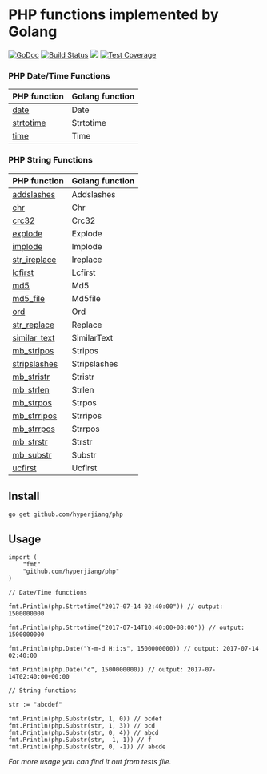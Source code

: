 # PHP functions implemented by Golang

[![GoDoc](https://godoc.org/github.com/hyperjiang/php?status.svg)](https://godoc.org/github.com/hyperjiang/php)
[![Build Status](https://travis-ci.org/hyperjiang/php.svg?branch=master)](https://travis-ci.org/hyperjiang/php)
[![](https://goreportcard.com/badge/github.com/hyperjiang/php)](https://goreportcard.com/report/github.com/hyperjiang/php)
[![Test Coverage](https://api.codeclimate.com/v1/badges/343b73a52b1f29ed4a44/test_coverage)](https://codeclimate.com/github/hyperjiang/php/test_coverage)

### PHP Date/Time Functions

| PHP function                             | Golang function |
| ---------------------------------------- | --------------- |
| [date](http://php.net/manual/en/function.date.php) | Date            |
| [strtotime](http://php.net/manual/en/function.strtotime.php) | Strtotime       |
| [time](http://php.net/manual/en/function.time.php) | Time            |

### PHP String Functions

| PHP function                             | Golang function |
| ---------------------------------------- | --------------- |
| [addslashes](http://php.net/manual/en/function.addslashes.php) | Addslashes      |
| [chr](http://php.net/manual/en/function.chr.php) | Chr             |
| [crc32](http://php.net/manual/en/function.crc32.php) | Crc32           |
| [explode](http://php.net/manual/en/function.explode.php) | Explode         |
| [implode](http://php.net/manual/en/function.implode.php) | Implode         |
| [str_ireplace](http://php.net/manual/en/function.str-ireplace.php) | Ireplace        |
| [lcfirst](http://php.net/manual/en/function.lcfirst.php) | Lcfirst         |
| [md5](http://php.net/manual/en/function.md5.php) | Md5             |
| [md5_file](http://php.net/manual/en/function.md5-file.php) | Md5file         |
| [ord](http://php.net/manual/en/function.ord.php) | Ord             |
| [str_replace](http://php.net/manual/en/function.str-replace.php) | Replace         |
| [similar_text](http://php.net/manual/en/function.similar-text.php) | SimilarText     |
| [mb_stripos](http://php.net/manual/en/function.mb-stripos.php) | Stripos         |
| [stripslashes](http://php.net/manual/en/function.stripslashes.php) | Stripslashes    |
| [mb_stristr](http://php.net/manual/en/function.mb-stristr.php) | Stristr         |
| [mb_strlen](http://php.net/manual/en/function.mb-strlen.php) | Strlen          |
| [mb_strpos](http://php.net/manual/en/function.mb-strpos.php) | Strpos          |
| [mb_strripos](http://php.net/manual/en/function.mb-strripos.php) | Strripos        |
| [mb_strrpos](http://php.net/manual/en/function.mb-strrpos.php) | Strrpos         |
| [mb_strstr](http://php.net/manual/en/function.mb-strstr.php) | Strstr          |
| [mb_substr](http://php.net/manual/en/function.mb-substr.php) | Substr          |
| [ucfirst](http://php.net/manual/en/function.ucfirst.php) | Ucfirst         |

## Install

```
go get github.com/hyperjiang/php
```

## Usage

```
import (
    "fmt"
    "github.com/hyperjiang/php"
)

// Date/Time functions

fmt.Println(php.Strtotime("2017-07-14 02:40:00")) // output: 1500000000

fmt.Println(php.Strtotime("2017-07-14T10:40:00+08:00")) // output: 1500000000

fmt.Println(php.Date("Y-m-d H:i:s", 1500000000)) // output: 2017-07-14 02:40:00

fmt.Println(php.Date("c", 1500000000)) // output: 2017-07-14T02:40:00+00:00

// String functions

str := "abcdef"

fmt.Println(php.Substr(str, 1, 0)) // bcdef
fmt.Println(php.Substr(str, 1, 3)) // bcd
fmt.Println(php.Substr(str, 0, 4)) // abcd
fmt.Println(php.Substr(str, -1, 1)) // f
fmt.Println(php.Substr(str, 0, -1)) // abcde

```

*For more usage you can find it out from tests file.*
